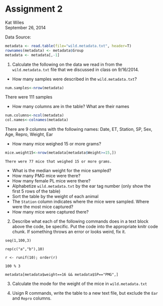 # Assignment 2
Kat Wiles  
September 26, 2014  

Data Source:

```r
metadata <- read.table(file="wild.metadata.txt", header=T)
rownames(metadata) <- metadata$Group
metadata <- metadata[,-1]
```

1.  Calculate the following on the data we read in from the `wild.metadata.txt` file that we discussed in class on 9/16/2014.

  * How many samples were described in the `wild.metadata.txt`?
  

```r
num.samples<-nrow(metadata)
```
  There were 111 samples
  
  
   * How many columns are in the table? What are their names
  

```r
num.columns<-ncol(metadata)
col.names<-colnames(metadata)
```
  There are 9 columns with the following names: Date, ET, Station, SP, Sex, Age, Repro, Weight, Ear
  
  
  * How many mice weighed 15 or more grams?

```r
mice.weight15<-nrow(metadata[metadata$Weight>=15,])
```
    There were 77 mice that weighed 15 or more grams.
  
  * What is the median weight for the mice sampled?
  * How many PMG mice were there?
  * How many female PL mice were there?
  * Alphabetize `wild.metadata.txt` by the ear tag number (only show the first 5 rows of the table)
  * Sort the table by the weight of each animal
  * The `Station` column indicates where the mice were sampled. Where were the most mice captured?
  * How many mice were captured there?


2.	Describe what each of the following commands does in a text block above the code, be specific. Put the code into the appropriate knitr code chunk. If something throws an error or looks weird, fix it.

```
seq(1,100,3)
```

```
rep(c("a","b"),10)
```

```
r <- runif(10); order(r)
```

```
100 % 3
```

```
metadata[metadata$weight==16 && metadata$SP=="PMG",]
```


3.	Calculate the mode for the weight of the mice in `wild.metadata.txt`


4.	Usign R commands, write the table to a new text file, but exclude the `Ear` and `Repro` columns.

